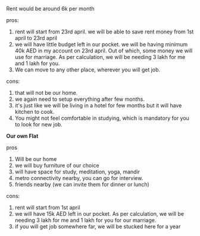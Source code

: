 Rent would be around 6k per month 

pros:
1. rent will start from 23rd april. we will be able to save rent money from 1st april to 23rd april
2. we will have little budget left in our pocket. we will be having minimum 40k AED in my account on 23rd april. Out of which, some money we will use for marriage. As per calculation, we will be needing 3 lakh for me and 1 lakh for you.
3. We can move to any other place, wherever you will get job.

cons:
1. that will not be our home.
2. we again need to setup everything after few months.
3. it's just like we will be living in a hotel for few months but it will have kitchen to cook.
4. You might not feel comfortable in studying, which is mandatory for you to look for new job.


**Our own Flat**

pros
1. Will be our home
2. we will buy furniture of our choice
3. will have space for study, meditation, yoga, mandir
4. metro connectivity nearby, you can go for interview.
5. friends nearby (we can invite them for dinner or lunch)

cons:
1. rent will start from 1st april
2. we will have 15k AED left in our pocket. As per calculation, we will be needing 3 lakh for me and 1 lakh for you for our marriage.
3. if you will get job somewhere far, we will be stucked here for a year


